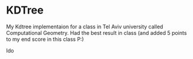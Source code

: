 # KDTree
My Kdtree implementaion for a class in Tel Aviv university called Computational Geometry.
Had the best result in class (and added 5 points to my end score in this class P:)

Ido
